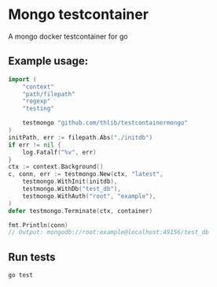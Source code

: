# Mongo testcontainer
A mongo docker testcontainer for go


## Example usage:

```go
import (
	"context"
	"path/filepath"
	"regexp"
	"testing"

	testmongo "github.com/thlib/testcontainermongo"
)
initPath, err := filepath.Abs("./initdb")
if err != nil {
    log.Fatalf("%v", err)
}
ctx := context.Background()
c, conn, err := testmongo.New(ctx, "latest",
    testmongo.WithInit(initdb),
    testmongo.WithDb("test_db"),
    testmongo.WithAuth("root", "example"),
)
defer testmongo.Terminate(ctx, container)

fmt.Println(conn)
// Output: mongodb://root:example@localhost:49156/test_db
```

## Run tests

```sh
go test
```
